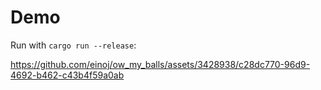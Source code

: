 # Demo

Run with `cargo run --release`:

https://github.com/einoj/ow_my_balls/assets/3428938/c28dc770-96d9-4692-b462-c43b4f59a0ab

